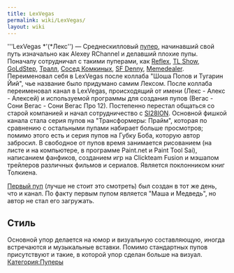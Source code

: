 ```yaml
---
title: LexVegas
permalink: wiki/LexVegas/
layout: wiki
---
```


'''LexVegas *'(*Лекс'') — Среднескилловый [пупер](Пуперы "wikilink"),
начинавший свой путь изначально как Alexey RChannel и делавший плохие
пупы. Поначалу сотрудничал с такими пуперами, как
[Reflex](/wiki/Reflex "wikilink"), [TL Show](TL_Show "wikilink"),
[GoLdStep](/wiki/GoLdStep "wikilink"), [Тралл](Trall_Pukanow "wikilink"),
[Сосед Комкиных](Сосед_Комкиных "wikilink"), [SF
Denny](/wiki/SF_Denny "wikilink"), [Memedealer](Memedealer "wikilink").
Переименовал себя в LexVegas после коллаба "Шоша Попов и Тугарин Йий",
чье название было придумано самим Лексом. После коллаба переименовал
канал в LexVegas, происходящий от имени (Лекс - Алекс - Алексей) и
используемой программы для создания пупов (Вегас - Сони Вегас - Сони
Вегас Про 12). Постепенно перестал общаться со старой компанией и начал
сотрудничество с [SI28ION](/wiki/SI28ION "wikilink"). Основной фишкой канала
стала серия пупов на "Трансформеры: Прайм", которая по сравнению с
остальными пупами набирает больше просмотров; помимо этого есть и серия
пупов на Губку Боба, которую автор забросил. В свободное от пупов время
занимается рисованием (на листе и на компьютере, в программе Paint.net и
Paint Tool Sai), написанием фанфиков, созданием игр на Clickteam Fusion
и мэшапом трейлеров различных фильмов и сериалов. Является поклонником
книг Толкиена.

[Первый пуп](https://www.youtube.com/watch?v=miW0-abZlq0) (лучше не
стоит это смотреть) был создан в тот же день, что и канал. По факту
первым пупом является "Маша и Медведь", но автор не стал его загружать.

## Стиль

Основной упор делается на юмор и визуальную составляющую, иногда
встречаются и музыкальные вставки. Помимо стандартных пупов присутствуют
и такие, в которой упор сделан больше на визуал.
[Категория:Пуперы](Категория:Пуперы "wikilink")
